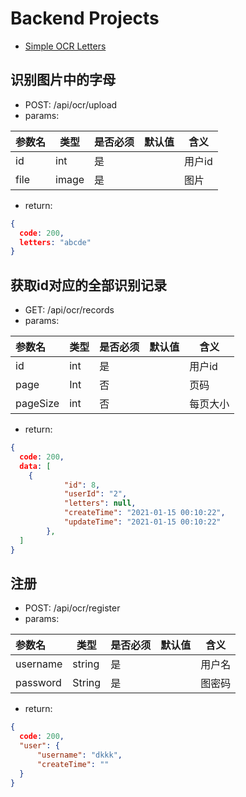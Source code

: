 # Backend Projects


- [Simple OCR Letters](https://github.com/teletraan/takehome/blob/master/backend/simple_ocr_letters.md)

## 识别图片中的字母

- POST: /api/ocr/upload
- params:

| 参数名 | 类型  | 是否必须 | 默认值 | 含义   |
| :----- | ----- | -------- | ------ | ------ |
| id     | int   | 是       |        | 用户id |
| file   | image | 是       |        | 图片   |

- return:

```json
{
  code: 200,
  letters: "abcde"
}
```

## 获取id对应的全部识别记录

- GET: /api/ocr/records
- params:

| 参数名   | 类型 | 是否必须 | 默认值 | 含义     |
| :------- | ---- | -------- | ------ | -------- |
| id       | int  | 是       |        | 用户id   |
| page     | Int  | 否       |        | 页码     |
| pageSize | int  | 否       |        | 每页大小 |

- return:

```json
{
  code: 200,
  data: [
	{
            "id": 8,
            "userId": "2",
            "letters": null,
            "createTime": "2021-01-15 00:10:22",
            "updateTime": "2021-01-15 00:10:22"
        },
  ]
}
```

## 注册

- POST: /api/ocr/register
- params:

| 参数名   | 类型   | 是否必须 | 默认值 | 含义   |
| :------- | ------ | -------- | ------ | ------ |
| username | string | 是       |        | 用户名 |
| password | String | 是       |        | 图密码 |

- return:

```json
{
  code: 200,
  "user": {
      "username": "dkkk",
      "createTime": ""
  }
}
```

## 